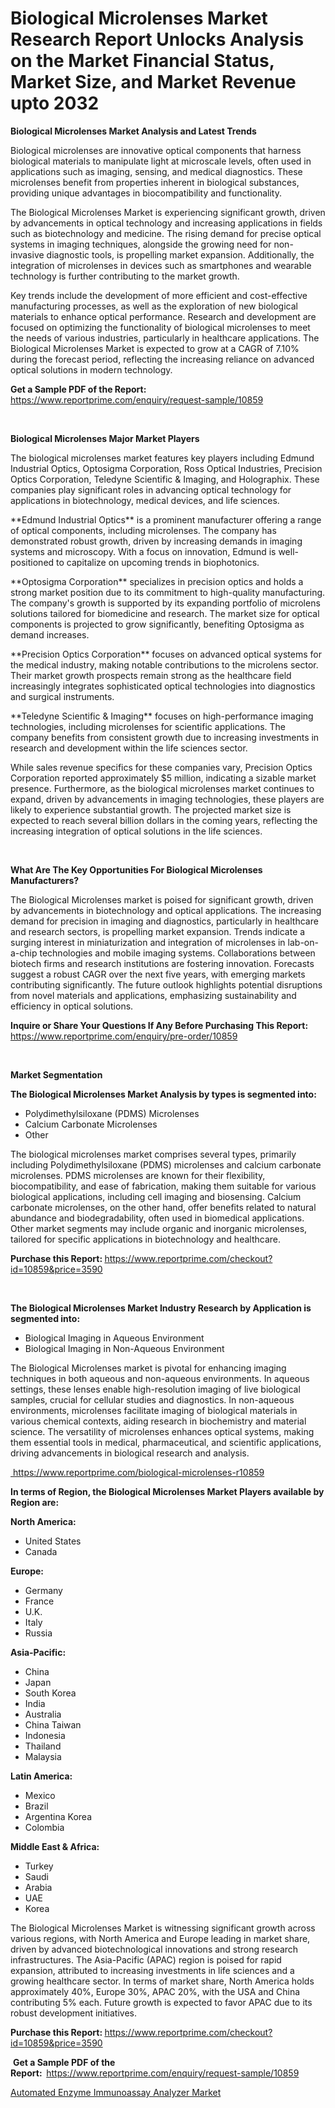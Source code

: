 <p><h1>Biological Microlenses Market Research Report Unlocks Analysis on the Market Financial Status, Market Size, and Market Revenue upto 2032</h1></p><p><strong>Biological Microlenses Market Analysis and Latest Trends</strong></p>
<p><p>Biological microlenses are innovative optical components that harness biological materials to manipulate light at microscale levels, often used in applications such as imaging, sensing, and medical diagnostics. These microlenses benefit from properties inherent in biological substances, providing unique advantages in biocompatibility and functionality.</p><p>The Biological Microlenses Market is experiencing significant growth, driven by advancements in optical technology and increasing applications in fields such as biotechnology and medicine. The rising demand for precise optical systems in imaging techniques, alongside the growing need for non-invasive diagnostic tools, is propelling market expansion. Additionally, the integration of microlenses in devices such as smartphones and wearable technology is further contributing to the market growth.</p><p>Key trends include the development of more efficient and cost-effective manufacturing processes, as well as the exploration of new biological materials to enhance optical performance. Research and development are focused on optimizing the functionality of biological microlenses to meet the needs of various industries, particularly in healthcare applications. The Biological Microlenses Market is expected to grow at a CAGR of 7.10% during the forecast period, reflecting the increasing reliance on advanced optical solutions in modern technology.</p></p>
<p><strong>Get a Sample PDF of the Report:&nbsp;</strong> <a href="https://www.reportprime.com/enquiry/request-sample/10859?utm_campaign=3114&utm_medium=2&utm_source=Github&utm_content=ia&utm_term=20032025&utm_id=biological-microlenses">https://www.reportprime.com/enquiry/request-sample/10859</a></p>
<p>&nbsp;</p>
<p><strong>Biological Microlenses Major Market Players</strong></p>
<p><p>The biological microlenses market features key players including Edmund Industrial Optics, Optosigma Corporation, Ross Optical Industries, Precision Optics Corporation, Teledyne Scientific & Imaging, and Holographix. These companies play significant roles in advancing optical technology for applications in biotechnology, medical devices, and life sciences.</p><p>**Edmund Industrial Optics** is a prominent manufacturer offering a range of optical components, including microlenses. The company has demonstrated robust growth, driven by increasing demands in imaging systems and microscopy. With a focus on innovation, Edmund is well-positioned to capitalize on upcoming trends in biophotonics.</p><p>**Optosigma Corporation** specializes in precision optics and holds a strong market position due to its commitment to high-quality manufacturing. The company's growth is supported by its expanding portfolio of microlens solutions tailored for biomedicine and research. The market size for optical components is projected to grow significantly, benefiting Optosigma as demand increases.</p><p>**Precision Optics Corporation** focuses on advanced optical systems for the medical industry, making notable contributions to the microlens sector. Their market growth prospects remain strong as the healthcare field increasingly integrates sophisticated optical technologies into diagnostics and surgical instruments. </p><p>**Teledyne Scientific & Imaging** focuses on high-performance imaging technologies, including microlenses for scientific applications. The company benefits from consistent growth due to increasing investments in research and development within the life sciences sector.</p><p>While sales revenue specifics for these companies vary, Precision Optics Corporation reported approximately $5 million, indicating a sizable market presence. Furthermore, as the biological microlenses market continues to expand, driven by advancements in imaging technologies, these players are likely to experience substantial growth. The projected market size is expected to reach several billion dollars in the coming years, reflecting the increasing integration of optical solutions in the life sciences.</p></p>
<p>&nbsp;</p>
<p><strong>What Are The Key Opportunities For Biological Microlenses Manufacturers?</strong></p>
<p><p>The Biological Microlenses market is poised for significant growth, driven by advancements in biotechnology and optical applications. The increasing demand for precision in imaging and diagnostics, particularly in healthcare and research sectors, is propelling market expansion. Trends indicate a surging interest in miniaturization and integration of microlenses in lab-on-a-chip technologies and mobile imaging systems. Collaborations between biotech firms and research institutions are fostering innovation. Forecasts suggest a robust CAGR over the next five years, with emerging markets contributing significantly. The future outlook highlights potential disruptions from novel materials and applications, emphasizing sustainability and efficiency in optical solutions.</p></p>
<p><strong>Inquire or Share Your Questions If Any Before Purchasing This Report:</strong> <a href="https://www.reportprime.com/enquiry/pre-order/10859?utm_campaign=3114&utm_medium=2&utm_source=Github&utm_content=ia&utm_term=20032025&utm_id=biological-microlenses">https://www.reportprime.com/enquiry/pre-order/10859</a></p>
<p>&nbsp;</p>
<p><strong>Market Segmentation</strong></p>
<p><strong>The Biological Microlenses Market Analysis by types is segmented into:</strong></p>
<p><ul><li>Polydimethylsiloxane (PDMS) Microlenses</li><li>Calcium Carbonate Microlenses</li><li>Other</li></ul></p>
<p><p>The biological microlenses market comprises several types, primarily including Polydimethylsiloxane (PDMS) microlenses and calcium carbonate microlenses. PDMS microlenses are known for their flexibility, biocompatibility, and ease of fabrication, making them suitable for various biological applications, including cell imaging and biosensing. Calcium carbonate microlenses, on the other hand, offer benefits related to natural abundance and biodegradability, often used in biomedical applications. Other market segments may include organic and inorganic microlenses, tailored for specific applications in biotechnology and healthcare.</p></p>
<p><strong>Purchase this Report:&nbsp;</strong><a href="https://www.reportprime.com/checkout?id=10859&price=3590&utm_campaign=3114&utm_medium=2&utm_source=Github&utm_content=ia&utm_term=20032025&utm_id=biological-microlenses">https://www.reportprime.com/checkout?id=10859&price=3590</a></p>
<p>&nbsp;</p>
<p><strong>The Biological Microlenses Market Industry Research by Application is segmented into:</strong></p>
<p><ul><li>Biological Imaging in Aqueous Environment</li><li>Biological Imaging in Non-Aqueous Environment</li></ul></p>
<p><p>The Biological Microlenses market is pivotal for enhancing imaging techniques in both aqueous and non-aqueous environments. In aqueous settings, these lenses enable high-resolution imaging of live biological samples, crucial for cellular studies and diagnostics. In non-aqueous environments, microlenses facilitate imaging of biological materials in various chemical contexts, aiding research in biochemistry and material science. The versatility of microlenses enhances optical systems, making them essential tools in medical, pharmaceutical, and scientific applications, driving advancements in biological research and analysis.</p></p>
<p><a href="https://www.reportprime.com/biological-microlenses-r10859?utm_campaign=3114&utm_medium=2&utm_source=Github&utm_content=ia&utm_term=20032025&utm_id=biological-microlenses">&nbsp;https://www.reportprime.com/biological-microlenses-r10859</a></p>
<p><strong>In terms of Region, the Biological Microlenses Market Players available by Region are:</strong></p>
<p>
    <p> <strong> North America: </strong>
        <ul>
            <li>United States</li>
            <li>Canada</li>
        </ul>
        </p> 
    <p> <strong> Europe: </strong>
        <ul>
            <li>Germany</li>
            <li>France</li>
            <li>U.K.</li>
            <li>Italy</li>
            <li>Russia</li>
        </ul>
        </p> 
    <p> <strong> Asia-Pacific: </strong>
        <ul>
            <li>China</li>
            <li>Japan</li>
            <li>South Korea</li>
            <li>India</li>
            <li>Australia</li>
            <li>China Taiwan</li>
            <li>Indonesia</li>
            <li>Thailand</li>
            <li>Malaysia</li>
        </ul>
        </p> 
    <p> <strong> Latin America: </strong>
        <ul>
            <li>Mexico</li>
            <li>Brazil</li>
            <li>Argentina Korea</li>
            <li>Colombia</li>
        </ul>
        </p> 
    <p> <strong> Middle East & Africa: </strong>
        <ul>
            <li>Turkey</li>
            <li>Saudi</li>
            <li>Arabia</li>
            <li>UAE</li>
            <li>Korea</li>
        </ul>
    </p>
    </p>
<p><p>The Biological Microlenses Market is witnessing significant growth across various regions, with North America and Europe leading in market share, driven by advanced biotechnological innovations and strong research infrastructures. The Asia-Pacific (APAC) region is poised for rapid expansion, attributed to increasing investments in life sciences and a growing healthcare sector. In terms of market share, North America holds approximately 40%, Europe 30%, APAC 20%, with the USA and China contributing 5% each. Future growth is expected to favor APAC due to its robust development initiatives.</p></p>
<p><strong>Purchase this Report: </strong><a href="https://www.reportprime.com/checkout?id=10859&price=3590&utm_campaign=3114&utm_medium=2&utm_source=Github&utm_content=ia&utm_term=20032025&utm_id=biological-microlenses">https://www.reportprime.com/checkout?id=10859&price=3590</a></p>
<p>&nbsp;<strong>Get a Sample PDF of the Report:&nbsp;&nbsp;</strong><a href="https://www.reportprime.com/enquiry/request-sample/10859?utm_campaign=3114&utm_medium=2&utm_source=Github&utm_content=ia&utm_term=20032025&utm_id=biological-microlenses">https://www.reportprime.com/enquiry/request-sample/10859</a></p>
<p><strong></strong></p>
<p><p><a href="https://github.com/miottaredlin79/Market-Research-Report-List-1/blob/main/automated-enzyme-immunoassay-analyzer-market.md?utm_campaign=3114&utm_medium=2&utm_source=Github&utm_content=ia&utm_term=20032025&utm_id=biological-microlenses">Automated Enzyme Immunoassay Analyzer Market</a></p></p>